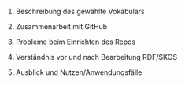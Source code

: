 1. Beschreibung des gewählte Vokabulars

2. Zusammenarbeit mit GitHub

3. Probleme beim Einrichten des Repos

4. Verständnis vor und nach Bearbeitung RDF/SKOS

5. Ausblick und Nutzen/Anwendungsfälle
